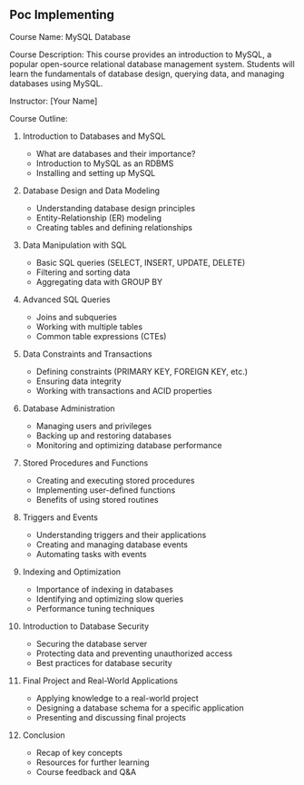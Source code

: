 ## Poc Implementing 

Course Name: MySQL Database

Course Description: This course provides an introduction to MySQL, a popular open-source relational database management system. Students will learn the fundamentals of database design, querying data, and managing databases using MySQL.

Instructor: [Your Name]

Course Outline:

1. Introduction to Databases and MySQL
   - What are databases and their importance?
   - Introduction to MySQL as an RDBMS
   - Installing and setting up MySQL

2. Database Design and Data Modeling
   - Understanding database design principles
   - Entity-Relationship (ER) modeling
   - Creating tables and defining relationships

3. Data Manipulation with SQL
   - Basic SQL queries (SELECT, INSERT, UPDATE, DELETE)
   - Filtering and sorting data
   - Aggregating data with GROUP BY

4. Advanced SQL Queries
   - Joins and subqueries
   - Working with multiple tables
   - Common table expressions (CTEs)

5. Data Constraints and Transactions
   - Defining constraints (PRIMARY KEY, FOREIGN KEY, etc.)
   - Ensuring data integrity
   - Working with transactions and ACID properties

6. Database Administration
   - Managing users and privileges
   - Backing up and restoring databases
   - Monitoring and optimizing database performance

7. Stored Procedures and Functions
   - Creating and executing stored procedures
   - Implementing user-defined functions
   - Benefits of using stored routines

8. Triggers and Events
   - Understanding triggers and their applications
   - Creating and managing database events
   - Automating tasks with events

9. Indexing and Optimization
   - Importance of indexing in databases
   - Identifying and optimizing slow queries
   - Performance tuning techniques

10. Introduction to Database Security
    - Securing the database server
    - Protecting data and preventing unauthorized access
    - Best practices for database security

11. Final Project and Real-World Applications
    - Applying knowledge to a real-world project
    - Designing a database schema for a specific application
    - Presenting and discussing final projects

12. Conclusion
    - Recap of key concepts
    - Resources for further learning
    - Course feedback and Q&A

